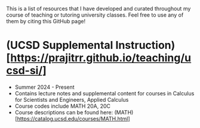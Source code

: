 This is a list of resources that I have developed and curated throughout my course of teaching or tutoring university classes. Feel free to use any of them by citing this GitHub page!

# (UCSD Supplemental Instruction)[https://prajitrr.github.io/teaching/ucsd-si/]
* Summer 2024 - Present
* Contains lecture notes and supplemental content for courses in Calculus for Scientists and Engineers, Applied Calculus
* Course codes include MATH 20A, 20C
* Course descriptions can be found here: (MATH)[https://catalog.ucsd.edu/courses/MATH.html]
